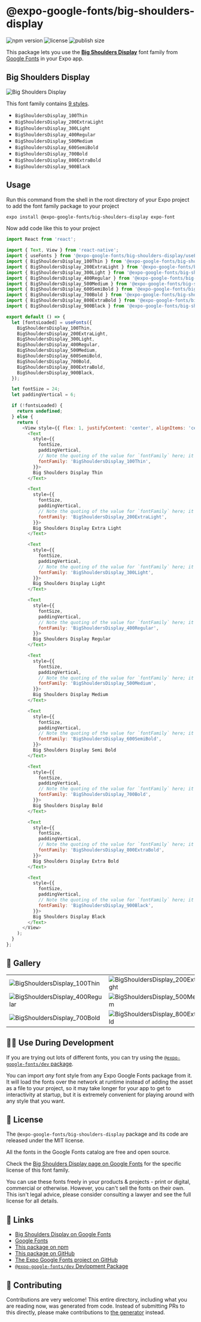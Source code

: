 # @expo-google-fonts/big-shoulders-display

![npm version](https://flat.badgen.net/npm/v/@expo-google-fonts/big-shoulders-display)
![license](https://flat.badgen.net/github/license/expo/google-fonts)
![publish size](https://flat.badgen.net/packagephobia/install/@expo-google-fonts/big-shoulders-display)

This package lets you use the [**Big Shoulders Display**](https://fonts.google.com/specimen/Big+Shoulders+Display) font family from [Google Fonts](https://fonts.google.com/) in your Expo app.

## Big Shoulders Display

![Big Shoulders Display](./font-family.png)

This font family contains [9 styles](#-gallery).

- `BigShouldersDisplay_100Thin`
- `BigShouldersDisplay_200ExtraLight`
- `BigShouldersDisplay_300Light`
- `BigShouldersDisplay_400Regular`
- `BigShouldersDisplay_500Medium`
- `BigShouldersDisplay_600SemiBold`
- `BigShouldersDisplay_700Bold`
- `BigShouldersDisplay_800ExtraBold`
- `BigShouldersDisplay_900Black`

## Usage

Run this command from the shell in the root directory of your Expo project to add the font family package to your project
```sh
expo install @expo-google-fonts/big-shoulders-display expo-font
```

Now add code like this to your project
```js
import React from 'react';

import { Text, View } from 'react-native';
import { useFonts } from '@expo-google-fonts/big-shoulders-display/useFonts';
import { BigShouldersDisplay_100Thin } from '@expo-google-fonts/big-shoulders-display/100Thin';
import { BigShouldersDisplay_200ExtraLight } from '@expo-google-fonts/big-shoulders-display/200ExtraLight';
import { BigShouldersDisplay_300Light } from '@expo-google-fonts/big-shoulders-display/300Light';
import { BigShouldersDisplay_400Regular } from '@expo-google-fonts/big-shoulders-display/400Regular';
import { BigShouldersDisplay_500Medium } from '@expo-google-fonts/big-shoulders-display/500Medium';
import { BigShouldersDisplay_600SemiBold } from '@expo-google-fonts/big-shoulders-display/600SemiBold';
import { BigShouldersDisplay_700Bold } from '@expo-google-fonts/big-shoulders-display/700Bold';
import { BigShouldersDisplay_800ExtraBold } from '@expo-google-fonts/big-shoulders-display/800ExtraBold';
import { BigShouldersDisplay_900Black } from '@expo-google-fonts/big-shoulders-display/900Black';

export default () => {
  let [fontsLoaded] = useFonts({
    BigShouldersDisplay_100Thin,
    BigShouldersDisplay_200ExtraLight,
    BigShouldersDisplay_300Light,
    BigShouldersDisplay_400Regular,
    BigShouldersDisplay_500Medium,
    BigShouldersDisplay_600SemiBold,
    BigShouldersDisplay_700Bold,
    BigShouldersDisplay_800ExtraBold,
    BigShouldersDisplay_900Black,
  });

  let fontSize = 24;
  let paddingVertical = 6;

  if (!fontsLoaded) {
    return undefined;
  } else {
    return (
      <View style={{ flex: 1, justifyContent: 'center', alignItems: 'center' }}>
        <Text
          style={{
            fontSize,
            paddingVertical,
            // Note the quoting of the value for `fontFamily` here; it expects a string!
            fontFamily: 'BigShouldersDisplay_100Thin',
          }}>
          Big Shoulders Display Thin
        </Text>

        <Text
          style={{
            fontSize,
            paddingVertical,
            // Note the quoting of the value for `fontFamily` here; it expects a string!
            fontFamily: 'BigShouldersDisplay_200ExtraLight',
          }}>
          Big Shoulders Display Extra Light
        </Text>

        <Text
          style={{
            fontSize,
            paddingVertical,
            // Note the quoting of the value for `fontFamily` here; it expects a string!
            fontFamily: 'BigShouldersDisplay_300Light',
          }}>
          Big Shoulders Display Light
        </Text>

        <Text
          style={{
            fontSize,
            paddingVertical,
            // Note the quoting of the value for `fontFamily` here; it expects a string!
            fontFamily: 'BigShouldersDisplay_400Regular',
          }}>
          Big Shoulders Display Regular
        </Text>

        <Text
          style={{
            fontSize,
            paddingVertical,
            // Note the quoting of the value for `fontFamily` here; it expects a string!
            fontFamily: 'BigShouldersDisplay_500Medium',
          }}>
          Big Shoulders Display Medium
        </Text>

        <Text
          style={{
            fontSize,
            paddingVertical,
            // Note the quoting of the value for `fontFamily` here; it expects a string!
            fontFamily: 'BigShouldersDisplay_600SemiBold',
          }}>
          Big Shoulders Display Semi Bold
        </Text>

        <Text
          style={{
            fontSize,
            paddingVertical,
            // Note the quoting of the value for `fontFamily` here; it expects a string!
            fontFamily: 'BigShouldersDisplay_700Bold',
          }}>
          Big Shoulders Display Bold
        </Text>

        <Text
          style={{
            fontSize,
            paddingVertical,
            // Note the quoting of the value for `fontFamily` here; it expects a string!
            fontFamily: 'BigShouldersDisplay_800ExtraBold',
          }}>
          Big Shoulders Display Extra Bold
        </Text>

        <Text
          style={{
            fontSize,
            paddingVertical,
            // Note the quoting of the value for `fontFamily` here; it expects a string!
            fontFamily: 'BigShouldersDisplay_900Black',
          }}>
          Big Shoulders Display Black
        </Text>
      </View>
    );
  }
};

```

## 🔡 Gallery


||||
|-|-|-|
|![BigShouldersDisplay_100Thin](./BigShouldersDisplay_100Thin.ttf.png)|![BigShouldersDisplay_200ExtraLight](./BigShouldersDisplay_200ExtraLight.ttf.png)|![BigShouldersDisplay_300Light](./BigShouldersDisplay_300Light.ttf.png)||
|![BigShouldersDisplay_400Regular](./BigShouldersDisplay_400Regular.ttf.png)|![BigShouldersDisplay_500Medium](./BigShouldersDisplay_500Medium.ttf.png)|![BigShouldersDisplay_600SemiBold](./BigShouldersDisplay_600SemiBold.ttf.png)||
|![BigShouldersDisplay_700Bold](./BigShouldersDisplay_700Bold.ttf.png)|![BigShouldersDisplay_800ExtraBold](./BigShouldersDisplay_800ExtraBold.ttf.png)|![BigShouldersDisplay_900Black](./BigShouldersDisplay_900Black.ttf.png)||


## 👩‍💻 Use During Development

If you are trying out lots of different fonts, you can try using the [`@expo-google-fonts/dev` package](https://github.com/expo/google-fonts/tree/master/font-packages/dev#readme).

You can import *any* font style from any Expo Google Fonts package from it. It will load the fonts
over the network at runtime instead of adding the asset as a file to your project, so it may take longer
for your app to get to interactivity at startup, but it is extremely convenient
for playing around with any style that you want.

## 📖 License

The `@expo-google-fonts/big-shoulders-display` package and its code are released under the MIT license.

All the fonts in the Google Fonts catalog are free and open source.

Check the [Big Shoulders Display page on Google Fonts](https://fonts.google.com/specimen/Big+Shoulders+Display) for the specific license of this font family.

You can use these fonts freely in your products & projects - print or digital, commercial or otherwise. However, you can't sell the fonts on their own. This isn't legal advice, please consider consulting a lawyer and see the full license for all details.

## 🔗 Links

- [Big Shoulders Display on Google Fonts](https://fonts.google.com/specimen/Big+Shoulders+Display)
- [Google Fonts](https://fonts.google.com/)
- [This package on npm](https://www.npmjs.com/package/@expo-google-fonts/big-shoulders-display)
- [This package on GitHub](https://github.com/expo/google-fonts/tree/master/font-packages/big-shoulders-display)
- [The Expo Google Fonts project on GitHub](https://github.com/expo/google-fonts)
- [`@expo-google-fonts/dev` Devlopment Package](https://github.com/expo/google-fonts/tree/master/font-packages/dev)

## 🤝 Contributing

Contributions are very welcome! This entire directory, including what you are reading now, was generated from code. Instead of submitting PRs to this directly, please make contributions to [the generator](https://github.com/expo/google-fonts/tree/master/packages/generator) instead.
